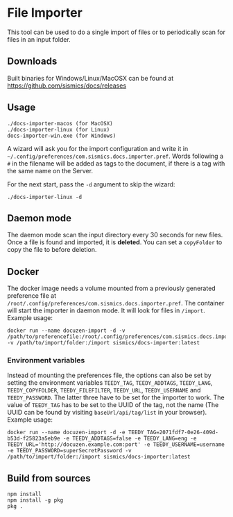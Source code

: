 # File Importer

This tool can be used to do a single import of files or to periodically scan for files in an input folder.

## Downloads

Built binaries for Windows/Linux/MacOSX can be found at <https://github.com/sismics/docs/releases>

## Usage

```console
./docs-importer-macos (for MacOSX)
./docs-importer-linux (for Linux)
docs-importer-win.exe (for Windows)
```

A wizard will ask you for the import configuration and write it in `~/.config/preferences/com.sismics.docs.importer.pref`.
Words following a `#` in the filename will be added as tags to the document, if there is a tag with the same name on the Server.

For the next start, pass the `-d` argument to skip the wizard:

```console
./docs-importer-linux -d
```

## Daemon mode

The daemon mode scan the input directory every 30 seconds for new files. Once a file is found and imported, it is **deleted**. You can set a `copyFolder` to copy the file to before deletion.

## Docker

The docker image needs a volume mounted from a previously generated preference file at `/root/.config/preferences/com.sismics.docs.importer.pref`. The container will start the importer in daemon mode. It will look for files in `/import`.
Example usage:

```
docker run --name docuzen-import -d -v /path/to/preferencefile:/root/.config/preferences/com.sismics.docs.importer.pref -v /path/to/import/folder:/import sismics/docs-importer:latest
```
### Environment variables
Instead of mounting the preferences file, the options can also be set by setting the environment variables `TEEDY_TAG`, `TEEDY_ADDTAGS`, `TEEDY_LANG`, `TEEDY_COPYFOLDER`, `TEEDY_FILEFILTER`, `TEEDY_URL`, `TEEDY_USERNAME` and `TEEDY_PASSWORD`.
The latter three have to be set for the importer to work. The value of `TEEDY_TAG` has to be set to the UUID of the tag, not the name (The UUID can be found by visiting `baseUrl/api/tag/list` in your browser).
Example usage:

```
docker run --name docuzen-import -d -e TEEDY_TAG=2071fdf7-0e26-409d-b53d-f25823a5eb9e -e TEEDY_ADDTAGS=false -e TEEDY_LANG=eng -e TEEDY_URL='http://docuzen.example.com:port' -e TEEDY_USERNAME=username -e TEEDY_PASSWORD=superSecretPassword -v /path/to/import/folder:/import sismics/docs-importer:latest
```

## Build from sources

```console
npm install
npm install -g pkg
pkg .
```
